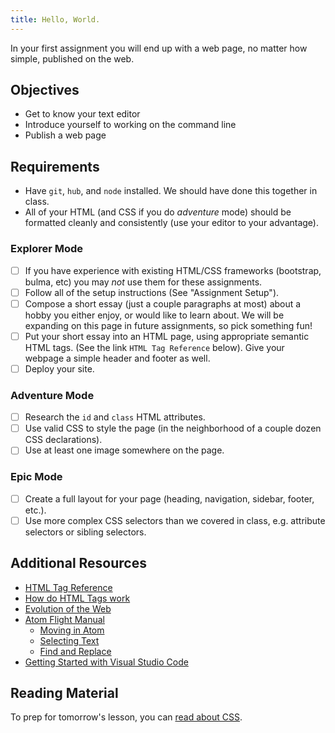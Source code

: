 ```yaml
---
title: Hello, World.
---
```


In your first assignment you will end up with a web page, no matter how simple, published on the web.

## Objectives

- Get to know your text editor
- Introduce yourself to working on the command line
- Publish a web page

## Requirements

- Have `git`, `hub`, and `node` installed. We should have done this together in class.
- All of your HTML (and CSS if you do _adventure_ mode) should be formatted cleanly and consistently
  (use your editor to your advantage).

### Explorer Mode

- [ ] If you have experience with existing HTML/CSS frameworks (bootstrap, bulma, etc) you may *not* use them for these assignments.
- [ ] Follow all of the setup instructions (See "Assignment Setup").
- [ ] Compose a short essay (just a couple paragraphs at most) about a hobby you either enjoy, or would like to learn
      about. We will be expanding on this page in future assignments, so pick something fun!
- [ ] Put your short essay into an HTML page, using appropriate semantic HTML tags. (See the link `HTML Tag Reference` below). Give your webpage a simple header
      and footer as well.
- [ ] Deploy your site.

### Adventure Mode

- [ ] Research the `id` and `class` HTML attributes.
- [ ] Use valid CSS to style the page (in the neighborhood of a couple dozen CSS declarations).
- [ ] Use at least one image somewhere on the page.

### Epic Mode

- [ ] Create a full layout for your page (heading, navigation, sidebar, footer, etc.).
- [ ] Use more complex CSS selectors than we covered in class, e.g. attribute selectors or sibling selectors.

## Additional Resources

- [HTML Tag Reference](https://developer.mozilla.org/en-US/docs/Web/HTML/Element)
- [How do HTML Tags work](https://developer.mozilla.org/en-US/Learn/HTML/HTML_tags)
- [Evolution of the Web](http://www.evolutionoftheweb.com)
- [Atom Flight Manual](https://flight-manual.atom.io)
  - [Moving in Atom](https://flight-manual.atom.io/using-atom/sections/moving-in-atom/)
  - [Selecting Text](https://flight-manual.atom.io/using-atom/sections/atom-selections/)
  - [Find and Replace](https://flight-manual.atom.io/using-atom/sections/find-and-replace/)
- [Getting Started with Visual Studio Code](https://code.visualstudio.com/docs/introvideos/basics)

## Reading Material

To prep for tomorrow's lesson, you can [read about CSS](https://developer.mozilla.org/en-US/docs/Learn/CSS/Introduction_to_CSS).
